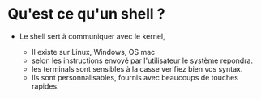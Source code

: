 # Qu'est ce qu'un shell ?

* Le shell sert à communiquer avec le kernel,

  * Il existe sur Linux, Windows, OS mac
  * selon les instructions envoyé par l'utilisateur le système repondra.
  * les terminals sont sensibles à la casse verifiez bien vos syntax.
  * Ils sont personnalisables, fournis avec beaucoups de touches rapides.
